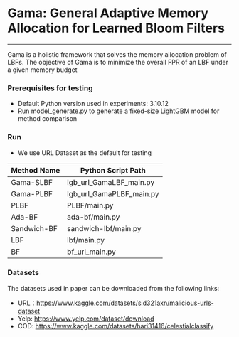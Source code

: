 # Gama: General Adaptive Memory Allocation for Learned Bloom Filters
***
Gama is a holistic framework that solves the memory allocation problem of LBFs. The objective of Gama is
to minimize the overall FPR of an LBF under a given memory
budget

### Prerequisites for testing
- Default Python version used in experiments: 3.10.12
- Run model_generate.py to generate a fixed-size LightGBM model for method comparison

### Run
- We use URL Dataset as the default for testing

| Method Name       | Python Script Path  |
| ----------------- | ------------------------ |
| Gama-SLBF         |  lgb_url_GamaLBF_main.py     |
| Gama-PLBF         |  lgb_url_GamaPLBF_main.py    |
| PLBF              |  PLBF/main.py                |
| Ada-BF            |  ada-bf/main.py              |
| Sandwich-BF       |  sandwich-lbf/main.py        |
| LBF               |  lbf/main.py                 |
| BF                |  bf_url_main.py              |


### Datasets

The datasets used in paper can be downloaded from the following links:

- URL：https://www.kaggle.com/datasets/sid321axn/malicious-urls-dataset
- Yelp: https://www.yelp.com/dataset/download
- COD: https://www.kaggle.com/datasets/hari31416/celestialclassify


